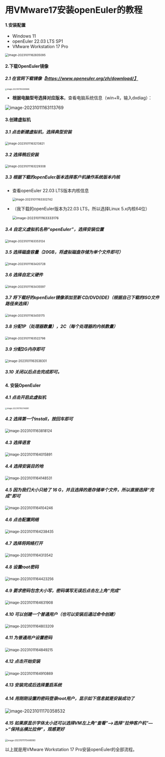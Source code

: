 # 用VMware17安装openEuler的教程

#### 1.安装配置

- Windows 11
- openEuler 22.03 LTS SP1
- VMware Workstation 17 Pro

<img src="https://raw.githubusercontent.com/fograinwater/PicGo-img/master/image-20231011162835095.png" alt="image-20231011162835095" style="zoom:67%;" />



#### 2.下载OpenEuler镜像

##### 2.1 在官网下载镜像【https://www.openeuler.org/zh/download/】

<img src="https://raw.githubusercontent.com/fograinwater/PicGo-img/master/image-20231011163009886.png" alt="image-20231011163009886" style="zoom:40%;" />

- **根据电脑型号选择对应版本**。查看电脑系统信息（win+R，输入dxdiag）：

![image-20231011163113769](https://raw.githubusercontent.com/fograinwater/PicGo-img/master/image-20231011163113769.png)



#### 3.创建虚拟机

##### 3.1 点击新建虚拟机，选择典型安装

<img src="https://raw.githubusercontent.com/fograinwater/PicGo-img/master/image-20231011163213821.png" alt="image-20231011163213821" style="zoom: 67%;" />

##### 3.2 选择稍后安装

<img src="https://raw.githubusercontent.com/fograinwater/PicGo-img/master/image-20231011163229308.png" alt="image-20231011163229308" style="zoom:67%;" />

##### 3.3 根据下载的openEuler版本选择客户机操作系统版本内核

- 查看openEuler 22.03 LTS版本内核信息

  <img src="https://raw.githubusercontent.com/fograinwater/PicGo-img/master/image-20231011163302742.png" alt="image-20231011163302742" style="zoom: 67%;" />

- （我下载的openEuler版本为22.03 LTS，所以选择Linux 5.x内核64位）

  <img src="https://raw.githubusercontent.com/fograinwater/PicGo-img/master/image-20231011163333176.png" alt="image-20231011163333176" style="zoom: 78%;" />

##### 3.4 自定义虚拟机名称“openEuler”，选择安装位置

<img src="https://raw.githubusercontent.com/fograinwater/PicGo-img/master/image-20231011163353124.png" alt="image-20231011163353124" style="zoom:67%;" />

##### 3.5 选择磁盘容量（20GB，将虚拟磁盘存储为单个文件即可）

<img src="https://raw.githubusercontent.com/fograinwater/PicGo-img/master/image-20231011163420728.png" alt="image-20231011163420728" style="zoom:67%;" />

##### 3.6 选择自定义硬件

<img src="https://raw.githubusercontent.com/fograinwater/PicGo-img/master/image-20231011163435597.png" alt="image-20231011163435597" style="zoom:67%;" />

##### 3.7 将下载好的openEuler镜像添加至新 CD/DVD(IDE)（根据自己下载的ISO文件路径来选择）

<img src="https://raw.githubusercontent.com/fograinwater/PicGo-img/master/image-20231011163455175.png" alt="image-20231011163455175" style="zoom:67%;" />

##### 3.8 分配1P（处理器数量），2C（每个处理器的内核数量）

<img src="https://raw.githubusercontent.com/fograinwater/PicGo-img/master/image-20231011163522798.png" alt="image-20231011163522798" style="zoom:67%;" />

##### 3.9 分配2G内存即可

<img src="https://raw.githubusercontent.com/fograinwater/PicGo-img/master/image-20231011163538301.png" alt="image-20231011163538301" style="zoom:70%;" />

##### 3.10 关闭以后点击完成即可。



#### 4. 安装OpenEuler

##### 4.1 点击开启此虚拟机

<img src="https://raw.githubusercontent.com/fograinwater/PicGo-img/master/image-20231011163748961.png" alt="image-20231011163748961" style="zoom:40%;" />

##### 4.2 选择第一个install，按回车即可

<img src="https://raw.githubusercontent.com/fograinwater/PicGo-img/master/image-20231011163818124.png" alt="image-20231011163818124" style="zoom:80%;" />

##### 4.3 选择语言

<img src="https://raw.githubusercontent.com/fograinwater/PicGo-img/master/image-20231011164015891.png" alt="image-20231011164015891" style="zoom: 80%;" />

##### 4.4 选择安装目的地

<img src="https://raw.githubusercontent.com/fograinwater/PicGo-img/master/image-20231011164148531.png" alt="image-20231011164148531" style="zoom:80%;" />

##### 4.5 因为我们大小只给了 16 G，并且选择的是存储单个文件，所以直接选择“完成”即可

<img src="https://raw.githubusercontent.com/fograinwater/PicGo-img/master/image-20231011164104246.png" alt="image-20231011164104246" style="zoom:80%;" />

##### 4.6 点击配置网络

<img src="https://raw.githubusercontent.com/fograinwater/PicGo-img/master/image-20231011164238435.png" alt="image-20231011164238435" style="zoom:80%;" />

##### 4.7 选择将网络打开

<img src="https://raw.githubusercontent.com/fograinwater/PicGo-img/master/image-20231011164313542.png" alt="image-20231011164313542" style="zoom: 80%;" />

##### 4.8 设置root密码

<img src="https://raw.githubusercontent.com/fograinwater/PicGo-img/master/image-20231011164423256.png" alt="image-20231011164423256" style="zoom:80%;" />

##### 4.9 要求密码包含大小写，密码填写无误后点击左上角“完成”

<img src="https://raw.githubusercontent.com/fograinwater/PicGo-img/master/image-20231011164631908.png" alt="image-20231011164631908" style="zoom:80%;" />

##### 4.10 可以创建一个普通用户（也可以安装后通过命令创建）

<img src="https://raw.githubusercontent.com/fograinwater/PicGo-img/master/image-20231011164803209.png" alt="image-20231011164803209" style="zoom:80%;" />

##### 4.11 为普通用户设置密码

<img src="https://raw.githubusercontent.com/fograinwater/PicGo-img/master/image-20231011164849215.png" alt="image-20231011164849215" style="zoom:80%;" />

##### 4.12 点击开始安装

<img src="https://raw.githubusercontent.com/fograinwater/PicGo-img/master/image-20231011164910869.png" alt="image-20231011164910869" style="zoom:80%;" />

##### 4.13 安装完成后选择重启系统

##### 4.14 用刚刚设置的密码登录root用户，显示如下信息就是安装成功了

![image-20231011170358532](https://raw.githubusercontent.com/fograinwater/PicGo-img/master/image-20231011170358532.png)

##### 4.15 如果原显示字体太小还可以选择VM左上角“查看”——>选择“拉伸客户机”—>“保持丛横比拉伸”，观感更好

<img src="https://raw.githubusercontent.com/fograinwater/PicGo-img/master/image-20231011170448060.png" alt="image-20231011170448060" style="zoom: 50%;" />

以上就是用VMware Workstation 17 Pro安装openEuler的全部流程。